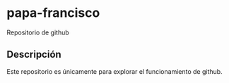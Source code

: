 # papa-francisco
Repositorio de github
## Descripción
Este repositorio es únicamente para explorar el funcionamiento de github.
